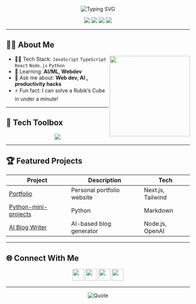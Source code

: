<!-- Animated Banner (optional, replace with your own GIF or SVG for best effect) -->
<p align="center">
  <img src="https://readme-typing-svg.demolab.com?font=Fira+Code&size=28&pause=1000&color=F77F00&center=true&vCenter=true&width=600&lines=Hi%2C+I'm+Manav+Phulka+%F0%9F%91%8B;Passionate+Developer+%7C+Open+Source+Enthusiast;Building+cool+things+with+code!" alt="Typing SVG" />
</p>

<p align="center">
  <a href="https://manavphulka.com"><img src="https://img.shields.io/badge/Website-222?style=for-the-badge&logo=About.me&logoColor=white"></a>
  <a href="https://twitter.com/manavphulka"><img src="https://img.shields.io/badge/Twitter-1DA1F2?style=for-the-badge&logo=twitter&logoColor=white"></a>
  <a href="https://linkedin.com/in/manavphulka"><img src="https://img.shields.io/badge/LinkedIn-0077B5?style=for-the-badge&logo=linkedin&logoColor=white"></a>
  <a href="mailto:manavphulka@gmail.com"><img src="https://img.shields.io/badge/Email-D14836?style=for-the-badge&logo=gmail&logoColor=white"></a>
</p>

---

## 🙋‍♂️ About Me

<img align="right" src="https://media.giphy.com/media/qgQUggAC3Pfv687qPC/giphy.gif" width="220" />

<!-- - 🔭 Currently working on: **AI-powered projects & open source tools** -->
- 🧑‍💻 Tech Stack: `JavaScript` `TypeScript` `React` `Node.js` `Python`
- 🌱 Learning: **AI/ML, Webdev**
- 💬 Ask me about: **Web dev, AI , productivity hacks**
- ⚡ Fun fact: I can solve a Rubik’s Cube in under a minute!

---

## 🚀 Tech Toolbox

<p align="center">
  <img src="https://skillicons.dev/icons?i=js,ts,react,nodejs,python,git,github,vscode,figma" />
</p>

<!---

## 📈 Stats & Activity

<p align="center">
  <img src="https://github-readme-stats.vercel.app/api?username=manavphulka&show_icons=true&theme=tokyonight&hide_title=true" height="160"/>
  <img src="https://github-readme-streak-stats.herokuapp.com?user=manavphulka&theme=tokyonight" height="160"/>
  <img src="https://github-profile-summary-cards.vercel.app/api/cards/profile-details?username=manavphulka&theme=tokyonight" height="160"/>
</p>

--->
---

## 🏆 Featured Projects

| Project | Description | Tech |
|--------|-------------|------|
| [Portfolio](https://github.com/manavphulka/portfolio) | Personal portfolio website | Next.js, Tailwind |
| [Python-mini-projects](https://github.com/manavphulka/python-mini-projects) | Python | Markdown |
| [AI Blog Writer](https://github.com/manavphulka/ai-blog-writer) | AI-based blog generator | Node.js, OpenAI |

---

## 🌐 Connect With Me

<p align="center">
  <a href="https://manavphulka.com"><img src="https://skillicons.dev/icons?i=web" height="32"/></a>
  <a href="https://twitter.com/manavsidhhu"><img src="https://skillicons.dev/icons?i=twitter" height="32"/></a>
  <a href="https://linkedin.com/in/manavphulka"><img src="https://skillicons.dev/icons?i=linkedin" height="32"/></a>
  <a href="mailto:sidhuofficial6@gmail.com"><img src="https://skillicons.dev/icons?i=gmail" height="32"/></a>
</p>

---

<p align="center">
  <img src="https://readme-typing-svg.demolab.com?font=Fira+Code&size=20&pause=1000&color=F77F00&center=true&vCenter=true&width=480&lines=“Code+is+like+humor.+When+you+have+to+explain+it%2C+it’s+bad.”" alt="Quote" />
</p>
